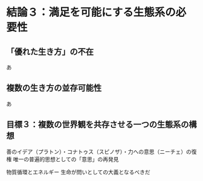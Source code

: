 # 結論３：満足を可能にする生態系の必要性

## 「優れた生き方」の不在

あ

## 複数の生き方の並存可能性

あ

## 目標３：複数の世界観を共存させる一つの生態系の構想

善のイデア（プラトン）・コナトゥス（スピノザ）・力への意思（ニーチェ）の復権
唯一の普遍的思想としての「意思」の再発見

物質循環とエネルギー
生命が問いとしての大義となるべきだ